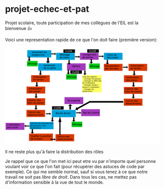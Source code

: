 # projet-echec-et-pat

Projet scolaire, toute participation de mes collègues de l'EIL est la bienvenue  :+1:

Voici une representation rapide de ce que l'on doit faire (première version):

![premiere version de l'algo](Ressource_README/algo.png)

Il ne reste plus qu'à faire la distribution des rôles

Je rappel que ce que l'on met ici peut etre vu par n'importe quel personne voulant voir ce que l'on fait (pour récupérer des astuces de code par exemple). Ce qui me semble normal, sauf si vous tenez à ce que notre travail ne soit pas *libre de droit*.   Dans tous les cas, ne mettez pas d'information sensible à la vue de tout le monde.

